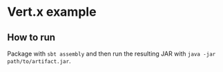 Vert.x example
==============

## How to run

Package with `sbt assembly` and then run the resulting JAR with `java -jar path/to/artifact.jar`.
